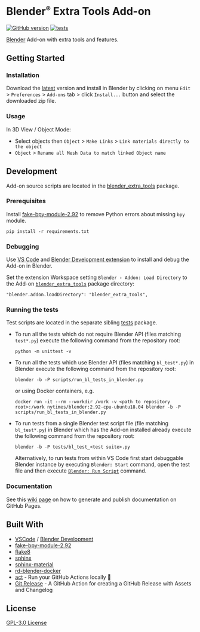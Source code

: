 # Blender<small><sup>&reg;</sup></small> Extra Tools Add-on

[![GitHub version](https://badge.fury.io/gh/aalexeenco%2FBlenderExtraTools.svg)](https://github.com/aalexeenco/BlenderExtraTools/releases/latest)
[![tests](https://github.com/aalexeenco/BlenderExtraTools/actions/workflows/build.yml/badge.svg)](https://github.com/aalexeenco/BlenderExtraTools/actions/workflows/build.yml)

[Blender](https://www.blender.org/) Add-on with extra tools and features.

## Getting Started

### Installation

Download the [latest](https://github.com/aalexeenco/BlenderExtraTools/releases/latest/download/addon_blender_extra_tools.zip) version and install in Blender by clicking on menu
`Edit` > `Preferences` > `Add-ons` tab > click `Install...` button and select the downloaded zip file.

### Usage

In 3D View / Object Mode:

* Select objects then `Object` > `Make Links` > `Link materials directly to the object`
* `Object` > `Rename all Mesh Data to match linked Object name`

## Development

Add-on source scripts are located in the [blender_extra_tools](./blender_extra_tools) package. 

### Prerequisites

Install [fake-bpy-module-2.92](https://pypi.org/project/fake-bpy-module-2.92/) 
to remove Python errors about missing `bpy` module.

```
pip install -r requirements.txt
```

### Debugging

Use [VS Code](https://code.visualstudio.com/) and 
[Blender Development extension][1] to install and debug the Add-on in Blender. 

Set the extension Workspace setting `Blender › Addon: Load Directory` to the 
Add-on [`blender_extra_tools`](./blender_extra_tools) package directory:

```
"blender.addon.loadDirectory": "blender_extra_tools",
```

### Running the tests

Test scripts are located in the separate sibling [tests](./tests) package. 

* To run all the tests which do not require Blender API (files matching `test*.py`)
execute the following command from the repository root:

    ```
    python -m unittest -v
    ```

* To run all the tests which use Blender API (files matching `bl_test*.py`) 
in Blender execute the following command from the repository root:

    ```
    blender -b -P scripts/run_bl_tests_in_blender.py
    ```

    or using Docker containers, e.g.

    ```
    docker run -it --rm --workdir /work -v <path to repository root>:/work nytimes/blender:2.92-cpu-ubuntu18.04 blender -b -P scripts/run_bl_tests_in_blender.py
    ```

* To run tests from a single Blender test script file (file matching `bl_test*.py`) 
in Blender which has the Add-on installed already execute the following command from the repository root:

    ```
    blender -b -P tests/bl_test_<test suite>.py
    ```

    Alternatively, to run tests from within VS Code first start debuggable
    Blender instance by executing `Blender: Start` command,
    open the test file and then execute [`Blender: Run Script`][2] command.

### Documentation

See this [wiki page](https://github.com/aalexeenco/BlenderExtraTools/wiki/Documentation) on how to generate and publish documentation on GitHub Pages.

## Built With

* [VSCode](https://code.visualstudio.com/) / [Blender Development][1]
* [fake-bpy-module-2.92](https://pypi.org/project/fake-bpy-module-2.92/)
* [flake8](https://flake8.pycqa.org/en/latest/)
* [sphinx](https://pypi.org/project/Sphinx/)
* [sphinx-material](https://pypi.org/project/sphinx-material/)
* [rd-blender-docker](https://github.com/nytimes/rd-blender-docker)
* [act](https://github.com/nektos/act) - Run your GitHub Actions locally 🚀
* [Git Release](https://github.com/marketplace/actions/git-release) -
A GitHub Action for creating a GitHub Release with Assets and Changelog

## License
[GPL-3.0 License](./LICENSE)

[1]: <https://marketplace.visualstudio.com/items?itemName=JacquesLucke.blender-development>
[2]: <https://github.com/JacquesLucke/blender_vscode#how-can-i-run-the-script-in-blender>
